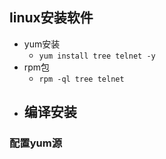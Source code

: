 ## linux安装软件

- yum安装
	- `yum install tree telnet -y`
- rpm包
	- `rpm -ql tree telnet`
- 编译安装
	- 


### 配置yum源


